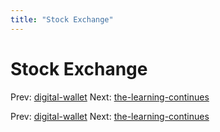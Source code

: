 ```yaml
---
title: "Stock Exchange"
---
```


# Stock Exchange

Prev: [digital-wallet](digital-wallet.md)
Next: [the-learning-continues](the-learning-continues.md)

Prev: [digital-wallet](digital-wallet.md)
Next: [the-learning-continues](the-learning-continues.md)
